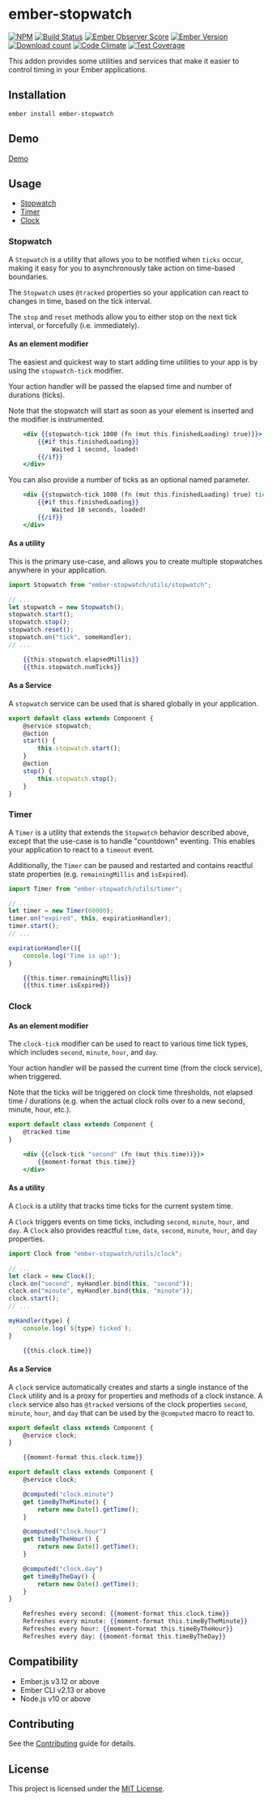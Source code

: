 # ember-stopwatch

[![NPM][npm-badge-img]][npm-badge-link]
[![Build Status][build-status-img]][build-status-link]
[![Ember Observer Score][ember-observer-badge]][ember-observer-url]
[![Ember Version][ember-version]][ember-version-url]
[![Download count][npm-downloads-img]][npm-badge-link]
[![Code Climate][climate-badge]][climate-badge-url]
[![Test Coverage][coverage-badge]][coverage-badge-url]

This addon provides some utilities and services that make it easier
to control timing in your Ember applications.

## Installation

```
ember install ember-stopwatch
```

## Demo

[Demo](https://tzellman.github.io/ember-stopwatch/)

## Usage

-   [Stopwatch](#stopwatch)
-   [Timer](#timer)
-   [Clock](#clock)

### Stopwatch

A `Stopwatch` is a utility that allows you to be notified when `ticks` occur,
making it easy for you to asynchronously take action on time-based boundaries.

The `Stopwatch` uses `@tracked` properties so your application
can react to changes in time, based on the tick interval.

The `stop` and `reset` methods allow you to either stop on the next tick interval,
or forcefully (i.e. immediately).

#### As an element modifier

The easiest and quickest way to start adding time utilities to your app is by using the 
`stopwatch-tick` modifier.

Your action handler will be passed the elapsed time and number of durations (ticks).

Note that the stopwatch will start as soon as your element is inserted and the modifier is 
instrumented.

```handlebars
    <div {{stopwatch-tick 1000 (fn (mut this.finishedLoading) true)}}>
        {{#if this.finishedLoading}}
            Waited 1 second, loaded!
        {{/if}}
    </div>
```

You can also provide a number of ticks as an optional named parameter.

```handlebars
    <div {{stopwatch-tick 1000 (fn (mut this.finishedLoading) true) ticks=10}}>
        {{#if this.finishedLoading}}
            Waited 10 seconds, loaded!
        {{/if}}
    </div>
```

#### As a utility

This is the primary use-case, and allows you to create multiple stopwatches anywhere
in your application.

```javascript
import Stopwatch from "ember-stopwatch/utils/stopwatch";

// ...
let stopwatch = new Stopwatch();
stopwatch.start();
stopwatch.stop();
stopwatch.reset();
stopwatch.on("tick", someHandler);
// ...
```

```handlebars
    {{this.stopwatch.elapsedMillis}}
    {{this.stopwatch.numTicks}}
```

#### As a Service

A `stopwatch` service can be used that is shared globally in your application.

```javascript
export default class extends Component {
    @service stopwatch;
    @action
    start() {
        this.stopwatch.start();
    }
    @action
    stop() {
        this.stopwatch.stop();
    }
}
```

### Timer

A `Timer` is a utility that extends the `Stopwatch` behavior described above,
except that the use-case is to handle "countdown" eventing. This enables your
application to react to a `timeout` event.

Additionally, the `Timer` can be paused and restarted and contains reactful state
properties (e.g. `remainingMillis` and `isExpired`).

```javascript
import Timer from "ember-stopwatch/utils/timer";

// ...
let timer = new Timer(60000);
timer.on("expired", this, expirationHandler);
timer.start();
// ...

expirationHandler(){
    console.log('Time is up!');
}
```

```handlebars
    {{this.timer.remainingMillis}}
    {{this.timer.isExpired}}
```

### Clock

#### As an element modifier

The `clock-tick` modifier can be used to react to various time tick types, which includes `second`, 
`minute`, `hour`, and `day`.

Your action handler will be passed the current time (from the clock service), when triggered.

Note that the ticks will be triggered on clock time thresholds, not elapsed time / durations (e.g. 
when the actual clock rolls over to a new second, minute, hour, etc.).

```javascript
export default class extends Component {
    @tracked time
}
```

```handlebars
    <div {{clock-tick "second" (fn (mut this.time))}}>
        {{moment-format this.time}}
    </div>
```

#### As a utility

A `Clock` is a utility that tracks time ticks for the current system time.

A `Clock` triggers events on time ticks, including `second`, `minute`, `hour`, and `day`.
A `Clock` also provides reactful `time`, `date`, `second`, `minute`, `hour`, and `day` properties.

```javascript
import Clock from "ember-stopwatch/utils/clock";

// ...
let clock = new Clock();
clock.on("second", myHandler.bind(this, "second"));
clock.on("minute", myHandler.bind(this, "minute"));
clock.start();
// ...

myHandler(type) {
    console.log(`${type} ticked`);
}
```

```handlebars
    {{this.clock.time}}
```

#### As a Service

A `clock` service automatically creates and starts a single instance of the `Clock` utility and is a proxy for properties and methods of a clock instance.
A `clock` service also has `@tracked` versions of the clock properties `second`, `minute`, `hour`, and `day` that can be used by the `@computed` macro to react to.

```javascript
export default class extends Component {
    @service clock;
}
```

```handlebars
    {{moment-format this.clock.time}}
```

```javascript
export default class extends Component {
    @service clock;

    @computed("clock.minute")
    get timeByTheMinute() {
        return new Date().getTime();
    }

    @computed("clock.hour")
    get timeByTheHour() {
        return new Date().getTime();
    }

    @computed("clock.day")
    get timeByTheDay() {
        return new Date().getTime();
    }
}
```

```handlebars
    Refreshes every second: {{moment-format this.clock.time}}
    Refreshes every minute: {{moment-format this.timeByTheMinute}}
    Refreshes every hour: {{moment-format this.timeByTheHour}}
    Refreshes every day: {{moment-format this.timeByTheDay}}
```

## Compatibility

-   Ember.js v3.12 or above
-   Ember CLI v2.13 or above
-   Node.js v10 or above

## Contributing

See the [Contributing](CONTRIBUTING.md) guide for details.

## License

This project is licensed under the [MIT License](LICENSE.md).

[npm-badge-img]: https://badge.fury.io/js/ember-stopwatch.svg
[npm-badge-link]: http://badge.fury.io/js/ember-stopwatch
[build-status-img]: https://github.com/tzellman/ember-stopwatch/workflows/Build/badge.svg?branch=master&event=push
[build-status-link]: https://github.com/tzellman/ember-stopwatch/actions?query=workflow%3A%22Build%22
[npm-downloads-img]: https://img.shields.io/npm/dt/ember-stopwatch.svg
[ember-observer-badge]: http://emberobserver.com/badges/ember-stopwatch.svg
[ember-observer-url]: http://emberobserver.com/addons/ember-stopwatch
[ember-version]: https://img.shields.io/badge/Ember-3.12%2B-brightgreen.svg
[ember-version-url]: https://blog.emberjs.com/2019/08/16/ember-3-12-released.html
[coverage-badge]: https://codeclimate.com/github/tzellman/ember-stopwatch/badges/coverage.svg
[coverage-badge-url]: https://codeclimate.com/github/tzellman/ember-stopwatch/test_coverage
[climate-badge]: https://codeclimate.com/github/tzellman/ember-stopwatch/badges/gpa.svg
[climate-badge-url]: https://codeclimate.com/github/tzellman/ember-stopwatch
